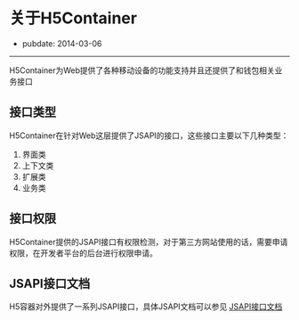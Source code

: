 # 关于H5Container
- pubdate: 2014-03-06

--------

H5Container为Web提供了各种移动设备的功能支持并且还提供了和钱包相关业务接口

## 接口类型
H5Container在针对Web这层提供了JSAPI的接口，这些接口主要以下几种类型：

1. 界面类
2. 上下文类
3. 扩展类
4. 业务类

## 接口权限
H5Container提供的JSAPI接口有权限检测，对于第三方网站使用的话，需要申请权限，在开发者平台的后台进行权限申请。

## JSAPI接口文档
H5容器对外提供了一系列JSAPI接口，具体JSAPI文档可以参见 [JSAPI接口文档](jsapi-doc.html)